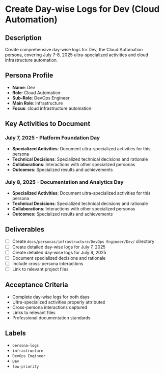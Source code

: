 # Create Day-wise Logs for Dev (Cloud Automation)

## Description
Create comprehensive day-wise logs for Dev, the Cloud Automation persona, covering July 7-8, 2025 ultra-specialized activities and cloud infrastructure automation.

## Persona Profile
- **Name**: Dev
- **Role**: Cloud Automation
- **Sub-Role**: DevOps Engineer
- **Main Role**: infrastructure
- **Focus**: cloud infrastructure automation

## Key Activities to Document

### July 7, 2025 - Platform Foundation Day
- **Specialized Activities**: Document ultra-specialized activities for this persona
- **Technical Decisions**: Specialized technical decisions and rationale
- **Collaborations**: Interactions with other specialized personas
- **Outcomes**: Specialized results and achievements

### July 8, 2025 - Documentation and Analytics Day
- **Specialized Activities**: Document ultra-specialized activities for this persona
- **Technical Decisions**: Specialized technical decisions and rationale
- **Collaborations**: Interactions with other specialized personas
- **Outcomes**: Specialized results and achievements

## Deliverables
- [ ] Create `docs/personas/infrastructure/DevOps Engineer/Dev/` directory
- [ ] Create detailed day-wise logs for July 7, 2025
- [ ] Create detailed day-wise logs for July 8, 2025
- [ ] Document specialized decisions and rationale
- [ ] Include cross-persona interactions
- [ ] Link to relevant project files

## Acceptance Criteria
- Complete day-wise logs for both days
- Ultra-specialized activities properly attributed
- Cross-persona interactions captured
- Links to relevant files
- Professional documentation standards

## Labels
- `persona-logs`
- `infrastructure`
- `DevOps Engineer`
- `Dev`
- `low-priority`
